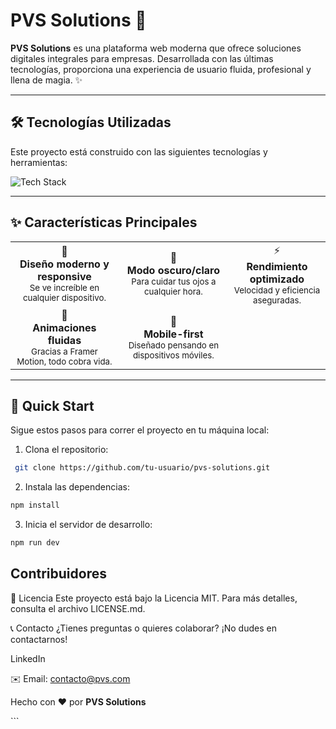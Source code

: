 # PVS Solutions 🚀

**PVS Solutions** es una plataforma web moderna que ofrece soluciones digitales integrales para empresas. Desarrollada con las últimas tecnologías, proporciona una experiencia de usuario fluida, profesional y llena de magia. ✨

---

## 🛠️ Tecnologías Utilizadas

Este proyecto está construido con las siguientes tecnologías y herramientas:

<div>
  <img src="https://skillicons.dev/icons?i=react,tailwind,vite,js,git,github,vscode,figma" alt="Tech Stack" />
</div>

---

## ✨ Características Principales

<div>
  <table>
    <tr>
      <td align="center">
        🎨
        <br />
        <b>Diseño moderno y responsive</b>
        <br />
        <sub>Se ve increíble en cualquier dispositivo.</sub>
      </td>
      <td align="center">
        🌙
        <br />
        <b>Modo oscuro/claro</b>
        <br />
        <sub>Para cuidar tus ojos a cualquier hora.</sub>
      </td>
      <td align="center">
        ⚡
        <br />
        <b>Rendimiento optimizado</b>
        <br />
        <sub>Velocidad y eficiencia aseguradas.</sub>
      </td>
    </tr>
    <tr>
      <td align="center">
        🔄
        <br />
        <b>Animaciones fluidas</b>
        <br />
        <sub>Gracias a Framer Motion, todo cobra vida.</sub>
      </td>
      <td align="center">
        📱
        <br />
        <b>Mobile-first</b>
        <br />
        <sub>Diseñado pensando en dispositivos móviles.</sub>
      </td>
    </tr>
  </table>
</div>

---

## 🚀 Quick Start

Sigue estos pasos para correr el proyecto en tu máquina local:

1. Clona el repositorio:
  ```bash
   git clone https://github.com/tu-usuario/pvs-solutions.git
   ```

2. Instala las dependencias:
  ```bash
  npm install
  ```

3. Inicia el servidor de desarrollo:
  ```bash
  npm run dev
  ```

## Contribuidores
<!-- ALL-CONTRIBUTORS-BADGE:START - Do not remove or modify this section -->
<!-- ALL-CONTRIBUTORS-BADGE:END -->

<!-- ALL-CONTRIBUTORS-LIST:START - Do not remove or modify this section -->
<!-- ALL-CONTRIBUTORS-LIST:END -->

📝 Licencia
Este proyecto está bajo la Licencia MIT. Para más detalles, consulta el archivo LICENSE.md.

📞 Contacto
¿Tienes preguntas o quieres colaborar? ¡No dudes en contactarnos!

LinkedIn

✉️ Email: contacto@pvs.com

<p> Hecho con ❤️ por <strong>PVS Solutions</strong> </p> ```
